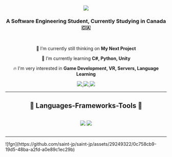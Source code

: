 <h1 align="center">
    <img src="https://readme-typing-svg.herokuapp.com/?font=Righteous&size=35&center=true&vCenter=true&width=500&height=70&duration=4000&lines=はじめまして+Hello+👋;+I'm+Saint!+(セイント);" />
</h1>

<h3 align="center">A Software Engineering Student, Currently Studying in Canada 🇨🇦</h3>

<br/>

<div align="center">
 
 🤔 I’m currently still thinking on **My Next Project**
 
 📖 I’m currently learning **C#, Python, Unity**

 🔥 I'm very interested in **Game Development, VR, Servers, Language Learning**
 
 </div>
 
<div align="center"> 
  <a href="mailto:corsegajoseph@gmail.com">
    <img src="https://img.shields.io/badge/Gmail-333333?style=for-the-badge&logo=gmail&logoColor=red" />
  </a>
  <a href="https://www.linkedin.com/in/joseph-corsega-796a89250/" target="_blank">
    <img src="https://img.shields.io/badge/LinkedIn-0077B5?style=for-the-badge&logo=linkedin&logoColor=white" target="_blank" />
  </a>
  <a href="https://youtu.be/nOj_A3aZxGs?si=0TrJW3XMDxCGqaOy" target="_blank">
     <img src="https://img.shields.io/badge/Portfolio-FF5722?style=for-the-badge&logo=todoist&logoColor=white" target="_blank" /> <!-- sqlite, safari, google-chrome are other good icon options -->
  </a>
</div>

 <hr/>
 
<h2 align="center">🔧 Languages-Frameworks-Tools 🔧</h2>
<br/>
<div align="center">
    <img src="https://skillicons.dev/icons?i=react,ae,aws,azure,blender,c,cs,cpp,discord,gcp,html" />
    <img src="https://skillicons.dev/icons?i=java,js,linux,mongodb,mysql,ps,py,unity,vim,visualstudio,vscode,xd" /><br>
</div>

<br/>
<hr/>
![fgn](https://github.com/saint-jp/saint-jp/assets/29249322/0c758cb9-19d5-48ba-a2fd-a0e89c1ec29b)
